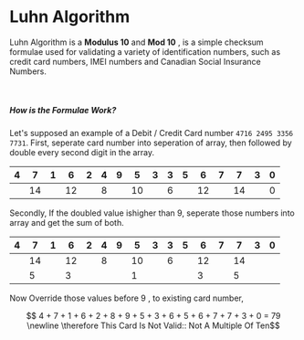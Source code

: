 # Luhn Algorithm

Luhn Algorithm is a **Modulus 10** and **Mod 10** , is a simple checksum formulae used for validating a variety of identification numbers, such as credit card numbers, IMEI numbers and Canadian Social Insurance Numbers. 

<br />

##### How is the Formulae  Work? 
Let's supposed an example of a Debit / Credit Card number ```4716 2495 3356 7731```.
First, seperate card number into seperation of array, then followed by double every 
second digit in the array. 

| 4 | 7 | 1 | 6 | 2 | 4 | 9 | 5 | 3 | 3 | 5 | 6 | 7 | 7 | 3 | 0 |
|---|---|---|---|---|---|---|---|---|---|---|---|---|---|---|---|
|   | 14 |   | 12 |  | 8 |  | 10 |   | 6 |  | 12 |  | 14 |  | 0 |

Secondly, If the doubled value ishigher than 9, seperate those numbers
into array and get the sum of both.

| 4 | 7 | 1 | 6 | 2 | 4 | 9 | 5 | 3 | 3 | 5 | 6 | 7 | 7 | 3 | 0 |
|---|---|---|---|---|---|---|---|---|---|---|---|---|---|---|---|
|   | 14 |   | 12 |  | 8 |  | 10 |   | 6 |  | 12 |  | 14 |  |  |
|   | 5 |   | 3 |  |  |  | 1 |   |  |  | 3 |  | 5 |  |  |

Now Override those values before 9 , to existing card number,

```math

4 + 7 + 1 + 6 + 2 + 8 + 9 + 5 + 3 + 6 + 5 + 6 + 7 + 7 + 3 + 0 = 79

\newline
\therefore This Card Is Not Valid:: Not A Multiple Of Ten
```
